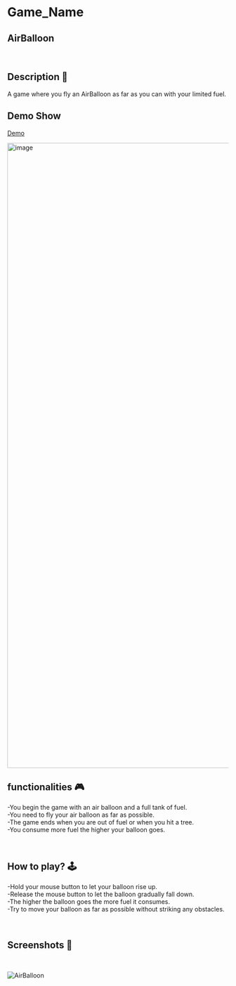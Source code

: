 # **Game_Name** 
AirBalloon
---

<br>

## **Description 📃**
<!-- add your game description here  -->
A game where you fly an AirBalloon as far as you can with your limited fuel.

## Demo Show
[Demo](https://lagrangedao.org/spaces/0x38A146DbB152e3EcC3c2f23DF1080015B0Fb0793/AirBalloon/app)

<img width="1424" alt="image" src="https://github.com/ywhoami/awesome-swanchain/assets/173780660/7bca61df-2d37-47c7-a739-edd6d3f5a4bc">


## **functionalities 🎮**
<!-- add functionalities over here -->
-You begin the game with an air balloon and a full tank of fuel. <br>
-You need to fly your air balloon as far as possible. <br>
-The game ends when you are out of fuel or when you hit a tree. <br>
-You consume more fuel the higher your balloon goes. <br>

<br>

## **How to play? 🕹️**
<!-- add the steps how to play games -->
-Hold your mouse button to let your balloon rise up. <br>
-Release the mouse button to let the balloon gradually fall down. <br>
-The higher the balloon goes the more fuel it consumes. <br>
-Try to move your balloon as far as possible without striking any obstacles. <br>

<br>

## **Screenshots 📸**

<br>
<!-- add your screenshots like this -->


![AirBalloon](https://github.com/MrVisc/GameZone/assets/83546275/f3cf8072-e2d7-428b-adb5-698f537a8894)
